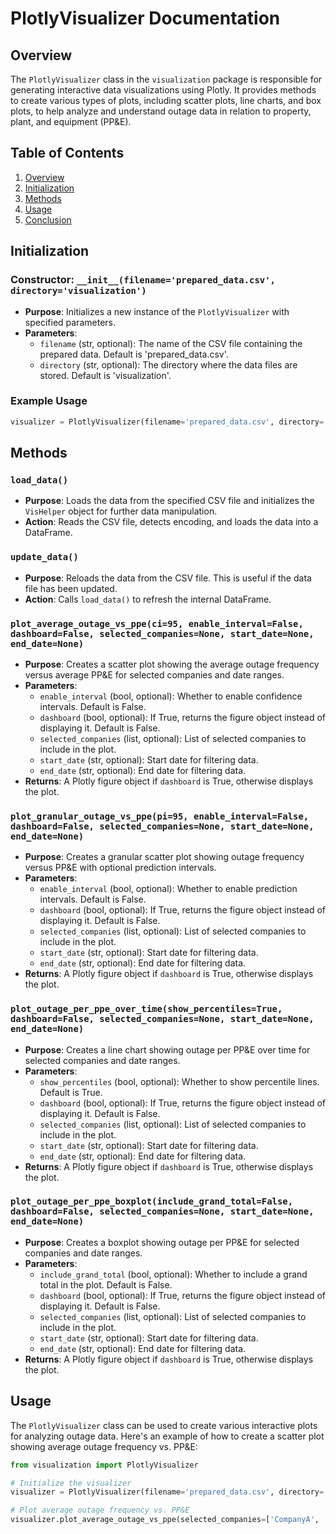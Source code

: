 
# PlotlyVisualizer Documentation

## Overview

The `PlotlyVisualizer` class in the `visualization` package is responsible for generating interactive data visualizations using Plotly. It provides methods to create various types of plots, including scatter plots, line charts, and box plots, to help analyze and understand outage data in relation to property, plant, and equipment (PP&E).

## Table of Contents

1. [Overview](#overview)
2. [Initialization](#initialization)
3. [Methods](#methods)
4. [Usage](#usage)
5. [Conclusion](#conclusion)

## Initialization

### Constructor: `__init__(filename='prepared_data.csv', directory='visualization')`
- **Purpose**: Initializes a new instance of the `PlotlyVisualizer` with specified parameters.
- **Parameters**:
  - `filename` (str, optional): The name of the CSV file containing the prepared data. Default is 'prepared_data.csv'.
  - `directory` (str, optional): The directory where the data files are stored. Default is 'visualization'.

### Example Usage

```python
visualizer = PlotlyVisualizer(filename='prepared_data.csv', directory='visualization')
```

## Methods

### `load_data()`
- **Purpose**: Loads the data from the specified CSV file and initializes the `VisHelper` object for further data manipulation.
- **Action**: Reads the CSV file, detects encoding, and loads the data into a DataFrame.

### `update_data()`
- **Purpose**: Reloads the data from the CSV file. This is useful if the data file has been updated.
- **Action**: Calls `load_data()` to refresh the internal DataFrame.

### `plot_average_outage_vs_ppe(ci=95, enable_interval=False, dashboard=False, selected_companies=None, start_date=None, end_date=None)`
- **Purpose**: Creates a scatter plot showing the average outage frequency versus average PP&E for selected companies and date ranges.
- **Parameters**:
  - `enable_interval` (bool, optional): Whether to enable confidence intervals. Default is False.
  - `dashboard` (bool, optional): If True, returns the figure object instead of displaying it. Default is False.
  - `selected_companies` (list, optional): List of selected companies to include in the plot.
  - `start_date` (str, optional): Start date for filtering data.
  - `end_date` (str, optional): End date for filtering data.
- **Returns**: A Plotly figure object if `dashboard` is True, otherwise displays the plot.

### `plot_granular_outage_vs_ppe(pi=95, enable_interval=False, dashboard=False, selected_companies=None, start_date=None, end_date=None)`
- **Purpose**: Creates a granular scatter plot showing outage frequency versus PP&E with optional prediction intervals.
- **Parameters**:
  - `enable_interval` (bool, optional): Whether to enable prediction intervals. Default is False.
  - `dashboard` (bool, optional): If True, returns the figure object instead of displaying it. Default is False.
  - `selected_companies` (list, optional): List of selected companies to include in the plot.
  - `start_date` (str, optional): Start date for filtering data.
  - `end_date` (str, optional): End date for filtering data.
- **Returns**: A Plotly figure object if `dashboard` is True, otherwise displays the plot.

### `plot_outage_per_ppe_over_time(show_percentiles=True, dashboard=False, selected_companies=None, start_date=None, end_date=None)`
- **Purpose**: Creates a line chart showing outage per PP&E over time for selected companies and date ranges.
- **Parameters**:
  - `show_percentiles` (bool, optional): Whether to show percentile lines. Default is True.
  - `dashboard` (bool, optional): If True, returns the figure object instead of displaying it. Default is False.
  - `selected_companies` (list, optional): List of selected companies to include in the plot.
  - `start_date` (str, optional): Start date for filtering data.
  - `end_date` (str, optional): End date for filtering data.
- **Returns**: A Plotly figure object if `dashboard` is True, otherwise displays the plot.

### `plot_outage_per_ppe_boxplot(include_grand_total=False, dashboard=False, selected_companies=None, start_date=None, end_date=None)`
- **Purpose**: Creates a boxplot showing outage per PP&E for selected companies and date ranges.
- **Parameters**:
  - `include_grand_total` (bool, optional): Whether to include a grand total in the plot. Default is False.
  - `dashboard` (bool, optional): If True, returns the figure object instead of displaying it. Default is False.
  - `selected_companies` (list, optional): List of selected companies to include in the plot.
  - `start_date` (str, optional): Start date for filtering data.
  - `end_date` (str, optional): End date for filtering data.
- **Returns**: A Plotly figure object if `dashboard` is True, otherwise displays the plot.


## Usage

The `PlotlyVisualizer` class can be used to create various interactive plots for analyzing outage data. Here's an example of how to create a scatter plot showing average outage frequency vs. PP&E:

```python
from visualization import PlotlyVisualizer

# Initialize the visualizer
visualizer = PlotlyVisualizer(filename='prepared_data.csv', directory='visualization')

# Plot average outage frequency vs. PP&E
visualizer.plot_average_outage_vs_ppe(selected_companies=['CompanyA', 'CompanyB'], start_date='2021-01-01', end_date='2023-01-01')
```

